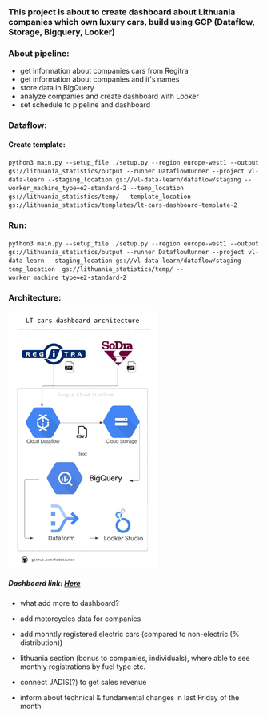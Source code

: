 ### This project is about to create dashboard about Lithuania companies which own luxury cars, build using GCP (Dataflow, Storage, Bigquery, Looker)

### About pipeline:
- get information about companies cars from Regitra
- get information about companies and it's names
- store data in BigQuery
- analyze companies and create dashboard with Looker
- set schedule to pipeline and dashboard

### Dataflow:
#### Create template:
`python3 main.py --setup_file ./setup.py --region europe-west1 --output gs://lithuania_statistics/output --runner DataflowRunner --project vl-data-learn --staging_location gs://vl-data-learn/dataflow/staging --worker_machine_type=e2-standard-2 --temp_location  gs://lithuania_statistics/temp/ --template_location gs://lithuania_statistics/templates/lt-cars-dashboard-template-2`

### Run:
`python3 main.py --setup_file ./setup.py --region europe-west1 --output gs://lithuania_statistics/output --runner DataflowRunner --project vl-data-learn --staging_location gs://vl-data-learn/dataflow/staging --temp_location  gs://lithuania_statistics/temp/ --worker_machine_type=e2-standard-2`

### Architecture:
<img src="./diagram/lt_cars_dashboard.jpeg" alt="Data Pipeline Diagram" width="300">

##### Dashboard link: [Here](https://lookerstudio.google.com/s/uMGgaIay7bA)

- what add more to dashboard?

- add motorcycles data for companies
- add monhtly registered electric cars (compared to non-electric (% distribution))
- lithuania section (bonus to companies, individuals), where able to see monthly registrations by fuel type etc.
- connect JADIS(?) to get sales revenue


- inform about technical & fundamental changes in last Friday of the month 
